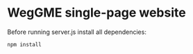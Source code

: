 WegGME single-page website
=========================

Before running server.js install all dependencies:

    npm install
